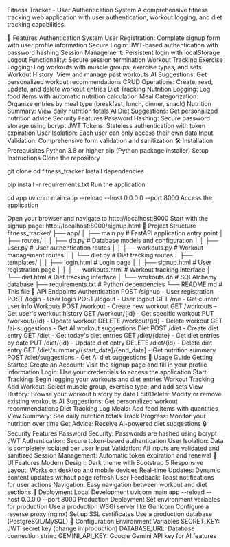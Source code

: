 Fitness Tracker - User Authentication System
A comprehensive fitness tracking web application with user authentication, workout logging, and diet tracking capabilities.

🚀 Features
Authentication System
User Registration: Complete signup form with user profile information
Secure Login: JWT-based authentication with password hashing
Session Management: Persistent login with localStorage
Logout Functionality: Secure session termination
Workout Tracking
Exercise Logging: Log workouts with muscle groups, exercise types, and sets
Workout History: View and manage past workouts
AI Suggestions: Get personalized workout recommendations
CRUD Operations: Create, read, update, and delete workout entries
Diet Tracking
Nutrition Logging: Log food items with automatic nutrition calculation
Meal Categorization: Organize entries by meal type (breakfast, lunch, dinner, snack)
Nutrition Summary: View daily nutrition totals
AI Diet Suggestions: Get personalized nutrition advice
Security Features
Password Hashing: Secure password storage using bcrypt
JWT Tokens: Stateless authentication with token expiration
User Isolation: Each user can only access their own data
Input Validation: Comprehensive form validation and sanitization
🛠️ Installation
Prerequisites
Python 3.8 or higher
pip (Python package installer)
Setup Instructions
Clone the repository

git clone <repository-url>
cd fitness_tracker
Install dependencies

pip install -r requirements.txt
Run the application

cd app
uvicorn main:app --reload --host 0.0.0.0 --port 8000
Access the application

Open your browser and navigate to http://localhost:8000
Start with the signup page: http://localhost:8000/signup.html
📁 Project Structure
fitness_tracker/
├── app/
│   ├── main.py              # FastAPI application entry point
│   ├── routes/
│   │   ├── db.py           # Database models and configuration
│   │   ├── user.py         # User authentication routes
│   │   ├── workouts.py     # Workout management routes
│   │   └── diet.py         # Diet tracking routes
│   ├── templates/
│   │   ├── login.html      # Login page
│   │   ├── signup.html     # User registration page
│   │   ├── workouts.html   # Workout tracking interface
│   │   └── diet.html       # Diet tracking interface
│   └── workouts.db         # SQLAlchemy database
├── requirements.txt         # Python dependencies
└── README.md              # This file
🔧 API Endpoints
Authentication
POST /signup - User registration
POST /login - User login
POST /logout - User logout
GET /me - Get current user info
Workouts
POST /workout - Create new workout
GET /workouts - Get user's workout history
GET /workout/{id} - Get specific workout
PUT /workout/{id} - Update workout
DELETE /workout/{id} - Delete workout
GET /ai-suggestions - Get AI workout suggestions
Diet
POST /diet - Create diet entry
GET /diet - Get today's diet entries
GET /diet/{date} - Get diet entries by date
PUT /diet/{id} - Update diet entry
DELETE /diet/{id} - Delete diet entry
GET /diet/summary/{start_date}/{end_date} - Get nutrition summary
POST /diet/suggestions - Get AI diet suggestions
🎯 Usage Guide
Getting Started
Create an Account: Visit the signup page and fill in your profile information
Login: Use your credentials to access the application
Start Tracking: Begin logging your workouts and diet entries
Workout Tracking
Add Workout: Select muscle group, exercise type, and add sets
View History: Browse your workout history by date
Edit/Delete: Modify or remove existing workouts
AI Suggestions: Get personalized workout recommendations
Diet Tracking
Log Meals: Add food items with quantities
View Summary: See daily nutrition totals
Track Progress: Monitor your nutrition over time
Get Advice: Receive AI-powered diet suggestions
🔒 Security Features
Password Security: Passwords are hashed using bcrypt
JWT Authentication: Secure token-based authentication
User Isolation: Data is completely isolated per user
Input Validation: All inputs are validated and sanitized
Session Management: Automatic token expiration and renewal
🎨 UI Features
Modern Design: Dark theme with Bootstrap 5
Responsive Layout: Works on desktop and mobile devices
Real-time Updates: Dynamic content updates without page refresh
User Feedback: Toast notifications for user actions
Navigation: Easy navigation between workout and diet sections
🚀 Deployment
Local Development
uvicorn main:app --reload --host 0.0.0.0 --port 8000
Production Deployment
Set environment variables for production
Use a production WSGI server like Gunicorn
Configure a reverse proxy (nginx)
Set up SSL certificates
Use a production database (PostgreSQL/MySQL)
🔧 Configuration
Environment Variables
SECRET_KEY: JWT secret key (change in production)
DATABASE_URL: Database connection string
GEMINI_API_KEY: Google Gemini API key for AI features
